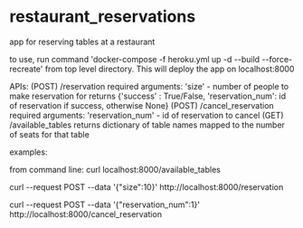 # restaurant_reservations
app for reserving tables at a restaurant

to use, run command 'docker-compose -f heroku.yml up -d --build --force-recreate' from top level directory. This will deploy the app on localhost:8000

APIs:
(POST) /reservation      required arguments: 'size' - number of people to make reservation for 
                         returns {'success' : True/False, 'reservation_num': id of reservation if success, otherwise None}
(POST) /cancel_reservation      required arguments: 'reservation_num' - id of reservation to cancel
(GET) /available_tables         returns dictionary of table names mapped to the number of seats for that table

examples:

from command line:
curl localhost:8000/available_tables

curl --request POST --data '{"size":10}' http://localhost:8000/reservation

curl --request POST --data '{"reservation_num":1}' http://localhost:8000/cancel_reservation
